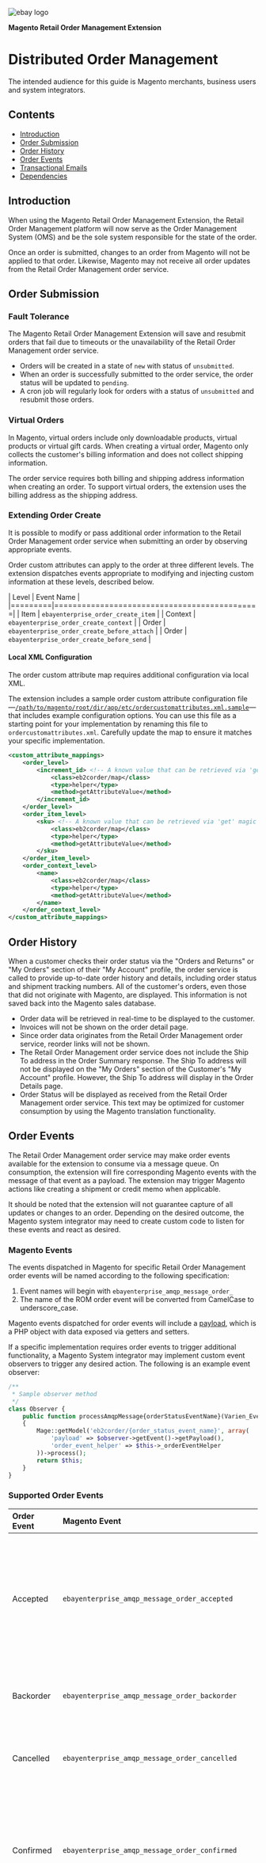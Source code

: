 ![ebay logo](../../../../../../docs/static/logo-vert.png)

**Magento Retail Order Management Extension**
# Distributed Order Management

The intended audience for this guide is Magento merchants, business users and system integrators.

## Contents
- [Introduction](#introduction)
- [Order Submission](#order-submission)
- [Order History](#order-history)
- [Order Events](#order-events)
- [Transactional Emails](#transactional-emails)
- [Dependencies](#dependencies)

## Introduction

When using the Magento Retail Order Management Extension, the Retail Order Management platform will now serve as the Order Management System (OMS) and be the sole system responsible for the state of the order.

Once an order is submitted, changes to an order from Magento will not be applied to that order. Likewise, Magento may not receive all order updates from the Retail Order Management order service.

## Order Submission

### Fault Tolerance

The Magento Retail Order Management Extension will save and resubmit orders that fail due to timeouts or the unavailability of the Retail Order Management order service.

- Orders will be created in a state of `new` with status of `unsubmitted`.
- When an order is successfully submitted to the order service, the order status will be updated to `pending`.
- A cron job will regularly look for orders with a status of `unsubmitted` and resubmit those orders.

### Virtual Orders

In Magento, virtual orders include only downloadable products, virtual products or virtual gift cards. When creating a virtual order, Magento only collects the customer's billing information and does not collect shipping information.

The order service requires both billing and shipping address information when creating an order. To support virtual orders, the extension uses the billing address as the shipping address.

### Extending Order Create

It is possible to modify or pass additional order information to the Retail Order Management order service when submitting an order by observing appropriate events.

Order custom attributes can apply to the order at three different levels. The extension dispatches events appropriate to modifying and injecting custom information at these levels, described below.

|  Level  |                 Event Name                  |
|=========|=============================================|
| Item    | `ebayenterprise_order_create_item`          |
| Context | `ebayenterprise_order_create_context`       |
| Order   | `ebayenterprise_order_create_before_attach` |
| Order   | `ebayenterprise_order_create_before_send`   |

#### Local XML Configuration

The order custom attribute map requires additional configuration via local XML.

The extension includes a sample order custom attribute configuration file—[`/path/to/magento/root/dir/app/etc/ordercustomattributes.xml.sample`](../../../../etc/ordercustomattributes.xml.sample)—that includes example configuration options. You can use this file as a starting point for your implementation by renaming this file to `ordercustomattributes.xml`. Carefully update the map to ensure it matches your specific implementation.

```xml
<custom_attribute_mappings>
	<order_level>
		<increment_id> <!-- A known value that can be retrieved via 'get' magic method or an actual public method call on any concrete class instance that extend Varien_Object class-->
			<class>eb2corder/map</class>
			<type>helper</type>
			<method>getAttributeValue</method>
		</increment_id>
	</order_level>
	<order_item_level>
		<sku> <!-- A known value that can be retrieved via 'get' magic method or an actual public method call on any concrete class instance that extend Varien_Object class-->
			<class>eb2corder/map</class>
			<type>helper</type>
			<method>getAttributeValue</method>
		</sku>
	</order_item_level>
	<order_context_level>
		<name>
			<class>eb2corder/map</class>
			<type>helper</type>
			<method>getAttributeValue</method>
		</name>
	</order_context_level>
</custom_attribute_mappings>
```

## Order History

When a customer checks their order status via the "Orders and Returns" or "My Orders" section of their "My Account" profile, the order service is called to provide up-to-date order history and details, including order status and shipment tracking numbers. All of the customer's orders, even those that did not originate with Magento, are displayed. This information is not saved back into the Magento sales database.

- Order data will be retrieved in real-time to be displayed to the customer.
- Invoices will not be shown on the order detail page.
- Since order data originates from the Retail Order Management order service, reorder links will not be shown.
- The Retail Order Management order service does not include the Ship To address in the Order Summary response. The Ship To address will not be displayed on the "My Orders" section of the Customer's "My Account" profile.  However, the Ship To address will display in the Order Details page.
- Order Status will be displayed as received from the Retail Order Management order service. This text may be optimized for customer consumption by using the Magento translation functionality.


## Order Events

The Retail Order Management order service may make order events available for the extension to consume via a message queue. On consumption, the extension will fire corresponding Magento events with the message of that event as a payload. The extension may trigger Magento actions like creating a shipment or credit memo when applicable.

It should be noted that the extension will not guarantee capture of all updates or changes to an order. Depending on the desired outcome, the Magento system integrator may need to create custom code to listen for these events and react as desired.

### Magento Events

The events dispatched in Magento for specific Retail Order Management order events will be named according to the following specification:

1. Event names will begin with `ebayenterprise_amqp_message_order_`
2. The name of the ROM order event will be converted from CamelCase to underscore_case.

Magento events dispatched for order events will include a [payload](https://github.com/eBayEnterprise/RetailOrderManagement-SDK), which is a PHP object with data exposed via getters and setters.

If a specific implementation requires order events to trigger additional functionality, a Magento System integrator may implement custom event observers to trigger any desired action. The following is an example event observer:

```php
/**
 * Sample observer method
 */
class Observer {
    public function processAmqpMessage{orderStatusEventName}(Varien_Event_Observer $observer)
    {
        Mage::getModel('eb2corder/{order_status_event_name}', array(
            'payload' => $observer->getEvent()->getPayload(),
            'order_event_helper' => $this->_orderEventHelper
        ))->process();
        return $this;
    }
}
```

### Supported Order Events

| Order Event | Magento Event | Description | Action |
|:------------|:--------------|:------------|:-------|
| Accepted    | `ebayenterprise_amqp_message_order_accepted` | The order was accepted by the Retail Order Management public API, order service or OMS as indicated by the event message. | None |
| Backorder   | `ebayenterprise_amqp_message_order_backorder` | Some quantity of one or more line items were backordered. | None |
| Cancelled      | `ebayenterprise_amqp_message_order_cancelled` | Some quantity of one or more line items were cancelled. | None |
| Confirmed | `ebayenterprise_amqp_message_order_confirmed` | The order was confirmed by ROM, and released for fulfillment. May include adjustments to the order (e.g. price, tax, shipping). | None |
| Credit Issued | `ebayenterprise_amqp_message_order_credit_issued`  | A credit was issued against one or more line items after shipment. | Creates a Magento credit memo. For partial line item credits, sums the credit as the adjustment refund of the credit memo. |
| Gift Certificate | `ebayenterprise_amqp_message_order_gift_card_activation` | A virtual gift certificate was issued. | None |
| Price Adjustment | `ebayenterprise_amqp_message_order_price_adjustment` | The price of one or more line items was adjusted. | None |
| Rejected    | `ebayenterprise_amqp_message_order_rejected` | The order was rejected by ROM. | Cancels the Magento order. |
| Return in Transit | `ebayenterprise_amqp_message_order_return_in_transit` | A return for the order is in transit. | None |
| Shipped     | `ebayenterprise_amqp_message_order_shipped` | Some quantity of one or more line items were shipped. May include adjustments to the order (e.g. price, tax, shipping). | Creates a Magento shipment for the indicated line items and quantity. Includes the tracking information. <br /><br />**Note**: Adjustments are not applied to the Magento order. |

## Transactional Emails

The Retail Order Management notification service is pre-integrated with eBay Enterprise Email to send transactional emails. If the extension is configured to use eBay Enterprise Email as the email handler, then the following emails will be suppressed from Magento:

- New Order Confirmation
- New Order
- Order Comment
- New Shipment
- Shipment Comment
- New Invoice
- Invoice Comment
- New Credit Memo
- Credit Memo Comment

If a specific implementation requires a third-party email provider, then the Magento system integrator will be required to ensure the order events trigger the proper third party emails.

## Dependencies

### Magento Modules

- Mage_Adminhtml
- Mage_Catalog
- Mage_Checkout
- Mage_Core
- Mage_Sales
- EbayEnterprise_Eb2cCore
- EbayEnterprise_MageLog

### Other Dependencies

- [RetailOrderManagement-SDK](https://github.com/eBayEnterprise/RetailOrderManagement-SDK)

### Test Dependencies

- EcomDev_PHPUnit

- - -
Copyright © 2014 eBay Enterprise, Inc.
